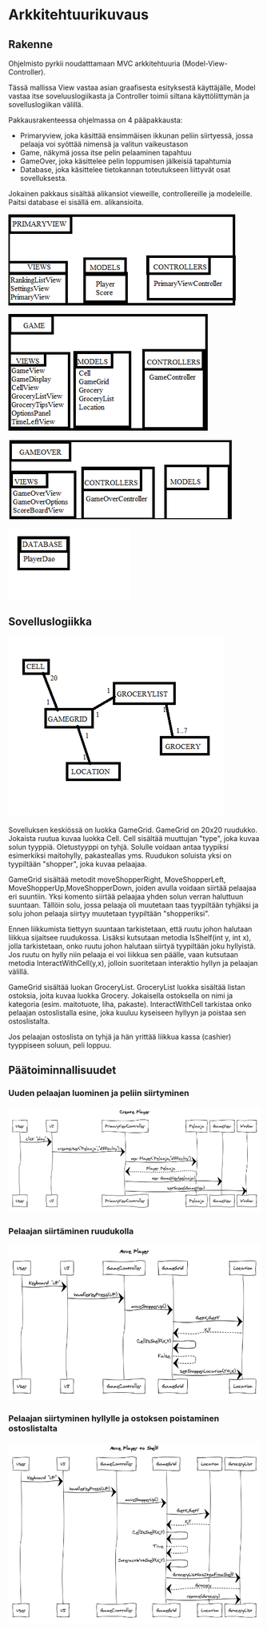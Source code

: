 # Arkkitehtuurikuvaus

## Rakenne
Ohjelmisto pyrkii noudatttamaan MVC arkkitehtuuria (Model-View-Controller). 

Tässä mallissa View vastaa asian graafisesta esityksestä käyttäjälle, Model vastaa itse soveluuslogiikasta ja Controller toimii siltana käyttöliittymän ja sovelluslogiikan välillä.



Pakkausrakenteessa ohjelmassa on 4 pääpakkausta:
* Primaryview, joka käsittää ensimmäisen ikkunan peliin siirtyessä, jossa pelaaja voi syöttää nimensä ja valitun vaikeustason
* Game, näkymä jossa itse pelin pelaaminen tapahtuu
* GameOver, joka käsittelee pelin loppumisen jälkeisiä tapahtumia
* Database, joka käsittelee tietokannan toteutukseen liittyvät osat sovelluksesta.

Jokainen pakkaus sisältää alikansiot vieweille, controllereille ja modeleille. Paitsi database ei sisällä em. alikansioita.

![primaryview pakkauskaavio](https://github.com/MiikaProject/ot-harjoitustyo/blob/master/GroceryGame/dokumentointi/kuvat/primariviewpakkauskaavio.png)

![gameview pakkauskaavio](https://github.com/MiikaProject/ot-harjoitustyo/blob/master/GroceryGame/dokumentointi/kuvat/gamepakkauskaavio.png)

![gameoverview pakkauskaavio](https://github.com/MiikaProject/ot-harjoitustyo/blob/master/GroceryGame/dokumentointi/kuvat/gameoverpakkausrakenne.png)

![database pakkauskaavio](https://github.com/MiikaProject/ot-harjoitustyo/blob/master/GroceryGame/dokumentointi/kuvat/databasepakkauskaavio.png)

## Sovelluslogiikka

![luokkakaavio](https://github.com/MiikaProject/ot-harjoitustyo/blob/master/GroceryGame/dokumentointi/kuvat/luokkakaavioGameGrid.png)

Sovelluksen keskiössä on luokka GameGrid. GameGrid on 20x20 ruudukko. Jokaista ruutua kuvaa luokka Cell. Cell sisältää muuttujan "type", joka kuvaa solun tyyppiä. Oletustyyppi on tyhjä. Solulle voidaan antaa tyypiksi esimerkiksi maitohylly, pakasteallas yms. Ruudukon soluista yksi on tyypiltään "shopper", joka kuvaa pelaajaa. 

GameGrid sisältää metodit moveShopperRight, MoveShopperLeft, MoveShopperUp,MoveShopperDown, joiden avulla voidaan siirtää pelaajaa eri suuntiin. Yksi komento siirtää pelaajaa yhden solun verran haluttuun suuntaan. Tällöin solu, jossa pelaaja oli muutetaan taas tyypiltään tyhjäksi ja solu johon pelaaja siirtyy muutetaan tyypiltään "shopperiksi". 

Ennen liikkumista tiettyyn suuntaan tarkistetaan, että ruutu johon halutaan liikkua sijaitsee ruudukossa. Lisäksi kutsutaan metodia IsShelf(int y, int x), jolla tarkistetaan, onko ruutu johon halutaan siirtyä tyypiltään joku hyllyistä. Jos ruutu on hylly niin pelaaja ei voi liikkua sen päälle, vaan kutsutaan metodia InteractWithCell(y,x), jolloin suoritetaan interaktio hyllyn ja pelaajan välillä.

GameGrid sisältää luokan GroceryList. GroceryList luokka sisältää listan ostoksia, joita kuvaa luokka Grocery. Jokaisella ostoksella on nimi ja kategoria (esim. maitotuote, liha, pakaste). InteractWithCell tarkistaa onko pelaajan ostoslistalla esine, joka kuuluu kyseiseen hyllyyn ja poistaa sen ostoslistalta.

Jos pelaajan ostoslista on tyhjä ja hän yrittää liikkua kassa (cashier) tyyppiseen soluun, peli loppuu.
## Päätoiminnallisuudet


### Uuden pelaajan luominen ja peliin siirtyminen
![kuva pelaajan luomisesta](https://github.com/MiikaProject/ot-harjoitustyo/blob/master/GroceryGame/dokumentointi/kuvat/sekvenssikaavio.png)

### Pelaajan siirtäminen ruudukolla

![sekvenssikaavio](https://github.com/MiikaProject/ot-harjoitustyo/blob/master/GroceryGame/dokumentointi/kuvat/Move%20Player.png)


### Pelaajan siirtyminen hyllylle ja ostoksen poistaminen ostoslistalta

![sekvenssikaavio](https://github.com/MiikaProject/ot-harjoitustyo/blob/master/GroceryGame/dokumentointi/kuvat/Move%20Player%20to%20Shelf.png)


